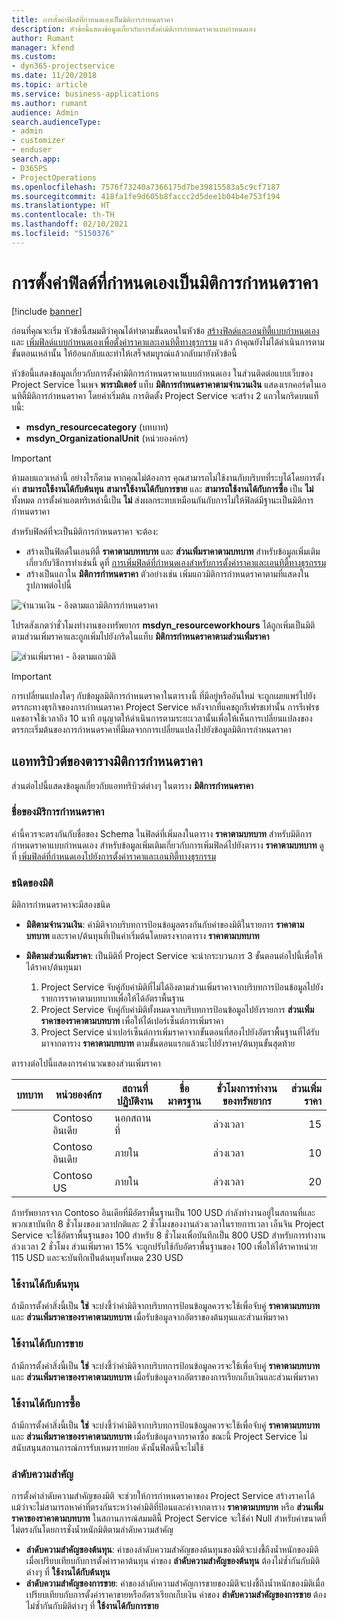 ```yaml
---
title: การตั้งค่าฟิลด์ที่กำหนดเองเป็นมิติการกำหนดราคา
description: หัวข้อนี้แสดงข้อมูลเกี่ยวกับการตั้งค่ามิติการกำหนดราคาแบบกำหนดเอง
author: Rumant
manager: kfend
ms.custom:
- dyn365-projectservice
ms.date: 11/20/2018
ms.topic: article
ms.service: business-applications
ms.author: rumant
audience: Admin
search.audienceType:
- admin
- customizer
- enduser
search.app:
- D365PS
- ProjectOperations
ms.openlocfilehash: 7576f73240a7366175d7be39815583a5c9cf7187
ms.sourcegitcommit: 418fa1fe9d605b8faccc2d5dee1b04b4e753f194
ms.translationtype: HT
ms.contentlocale: th-TH
ms.lasthandoff: 02/10/2021
ms.locfileid: "5150376"
---
```

# <a name="setting-up-custom-fields-as-pricing-dimensions"></a>การตั้งค่าฟิลด์ที่กำหนดเองเป็นมิติการกำหนดราคา 

[!include [banner](../includes/psa-now-project-operations.md)]

ก่อนที่คุณจะเริ่ม หัวข้อนี้สมมติว่าคุณได้ทำตามขั้นตอนในหัวข้อ [สร้างฟิลด์และเอนทิตี้แบบกำหนดเอง](create-custom-fields-entities.md) และ [เพิ่มฟิลด์แบบกำหนดเองเพื่อตั้งค่าราคาและเอนทิตี้ทางธุรกรรม](field-references.md) แล้ว ถ้าคุณยังไม่ได้ดำเนินการตามขั้นตอนเหล่านั้น ให้ย้อนกลับและทำให้เสร็จสมบูรณ์แล้วกลับมายังหัวข้อนี้ 

หัวข้อนี้แสดงข้อมูลเกี่ยวกับการตั้งค่ามิติการกำหนดราคาแบบกำหนดเอง ในส่วนติดต่อแบบเว็บของ Project Service ในเพจ **พารามิเตอร์** แท็บ **มิติการกำหนดราคาตามจำนวนเงิน** แสดงเรกคอร์ดในเอนทิตี้มิติการกำหนดราคา โดยค่าเริ่มต้น การติดตั้ง Project Service จะสร้าง 2 แถวในกริดบนแท็บนี้:

- **msdyn_resourcecategory** (บทบาท)
- **msdyn_OrganizationalUnit** (หน่วยองค์กร)

> [!IMPORTANT]
> ห้ามลบแถวเหล่านี้ อย่างไรก็ตาม หากคุณไม่ต้องการ คุณสามารถไม่ใช้งานกับบริบทที่ระบุได้โดยการตั้งค่า **สามารถใช้งานได้กับต้นทุน** **สามารใช้งานได้กับการขาย** และ **สามารถใช้งานได้กับการซื้อ** เป็น **ไม่** ทั้งหมด การตั้งค่าแอตทริเหล่านี้เป็น **ไม่** ส่งผลกระทบเหมือนกันกับการไม่ให้ฟิลด์มีฐานะเป็นมิติการกำหนดราคา

สำหรับฟิลด์ที่จะเป็นมิติการกำหนดราคา จะต้อง:

- สร้างเป็นฟิลด์ในเอนทิตี้ **ราคาตามบททบาท** และ **ส่วนเพิ่มราคาตามบทบาท** สำหรับข้อมูลเพิ่มเติมเกี่ยวกับวิธีการทำเช่นนี้ ดูที่ [การเพิ่มฟิลด์ที่กำหนดเองสำหรับการตั้งค่าราคาและเอนทิตี้ทางธุรกรรม](field-references.md)
- สร้างเป็นแถวใน **มิติการกำหนดราคา** ตัวอย่างเช่น เพิ่มแถวมิติการกำหนดราคาตามที่แสดงในรูปภาพต่อไปนี้ 

![จำนวนเงิน - อิงตามแถวมิติการกำหนดราคา](media/Amt-based-PD.png)

โปรดสังเกตว่าชั่วโมงทำงานของทรัพยากร **msdyn_resourceworkhours** ได้ถูกเพิ่มเป็นมิติตามส่วนเพิ่มราคาและถูกเพิ่มไปยังกริดในแท็บ **มิติการกำหนดราคาตามส่วนเพิ่มราคา**

![ส่วนเพิ่มราคา - อิงตามแถวมิติ](media/Markup-based-PD.png)

> [!IMPORTANT]
> การเปลี่ยนแปลงใดๆ กับข้อมูลมิติการกำหนดราคาในตารางนี้ ที่มีอยู่หรืออันใหม่ จะถูกเผยแพร่ไปยังตรรกะทางธุรกิจของการกำหนดราคา Project Service หลังจากที่แคชถูกรีเฟรชเท่านั้น การรีเฟรชแคชอาจใช้เวลาถึง 10 นาที อนุญาตให้ดำเนินการตามระยะเวลานั้นเพื่อให้เห็นการเปลี่ยนแปลงของตรรกะเริ่มต้นของการกำหนดราคาที่มีผลจากการเปลี่ยนแปลงไปยังข้อมูลมิติการกำหนดราคา


## <a name="attributes-of-the-pricing-dimensions-table"></a>แอททริบิวต์ของตารางมิติการกำหนดราคา
ส่วนต่อไปนี้แสดงข้อมูลเกี่ยวกับแอททริบิวต์ต่างๆ ในตาราง **มิติการกำหนดราคา**

### <a name="pricing-dimension-name"></a>ชื่อของมิริการกำหนดราคา
ค่านี้ควรจะตรงกันกับชื่อของ Schema ในฟิลด์ที่เพิ่มลงในตาราง **ราคาตามบทบาท** สำหรับมิติการกำหนดราคาแบบกำหนดเอง สำหรับข้อมูลเพิ่มเติมเกี่ยวกับการเพิ่มฟิลด์ไปยังตาราง **ราคาตามบทบาท** ดูที่ [เพิ่มฟิลด์ที่กำหนดเองไปยังการตั้งค่าราคาและเอนทิตี้ทางธุรกรรม](field-references.md)

### <a name="type-of-dimension"></a>ชนิดของมิติ
มิติการกำหนดราคาจะมีสองชนิด
  
  - **มิติตามจำนวนเงิน**: ค่ามิติจากบริบทการป้อนข้อมูลตรงกันกับค่าของมิติในรายการ **ราคาตามบทบาท** และราคา/ต้นทุนที่เป็นค่าเริ่มต้นโดยตรงจากตาราง **ราคาตามบทบาท**
  - **มิติตามส่วนเพิ่มราคา**: เป็นมิติที่ Project Service จะนำกระบวนการ 3 ขั้นตอนต่อไปนี้เพื่อให้ได้ราคา/ต้นทุนมา
 
    1. Project Service จับคู่กับค่ามิติที่ไม่ได้อิงตามส่วนเพิ่มราคาจากบริบทการป้อนข้อมูลไปยังรายการราคาตามบทบาทเพื่อให้ได้อัตราพื้นฐาน
    2. Project Service จับคู่กับค่ามิติทั้งหมดจากบริบทการป้อนข้อมูลไปยังรายการ **ส่วนเพิ่มราคาของราคาตามบทบาท** เพื่อให้ได้เปอร์เซ็นต์การเพิ่มราคา
    3. Project Service นำเปอร์เซ็นต์การเพิ่มราคาจากขั้นตอนที่สองไปยังอัตราพื้นฐานที่ได้รับมาจากตาราง **ราคาตามบทบาท** ตามขั้นตอนแรกแล้วนะไปยังราคา/ต้นทุนขั้นสุดท้าย
   
   ตารางต่อไปนี้แสดงการคำนวณของส่วนเพิ่มราคา
  
| บทบาท        | หน่วยองค์กร    |สถานที่ปฏิบัติงาน      |ชื่อมาตรฐาน      |ชั่วโมงการทำงานของทรัพยากร      |  ส่วนเพิ่มราคา|
| ------------|-------------|-------------------|--------------------|-------------------------|--------:|
|             | Contoso อินเดีย|นอกสถานที่            |                    |ล่วงเวลา                 |15     |
|             | Contoso อินเดีย|ภายใน             |                    |ล่วงเวลา                 |10     |
|             | Contoso US   |ภายใน             |                    |ล่วงเวลา                 |20     |


ถ้าทรัพยากรจาก Contoso อินเดียที่มีอัตราพื้นฐานเป็น 100 USD กำลังทำงานอยู่ในสถานที่และพวกเขาบันทึก 8 ชั่วโมงของเวลาปกติและ 2 ชั่วโมงของงานล่วงเวลาในรายการเวลา เอ็นจิน Project Service จะใช้อัตราพื้นฐานของ 100 สำหรับ 8 ชั่วโมงเพื่อบันทึกเป็น 800 USD สำหรับการทำงานล่วงเวลา 2 ชั่วโมง ส่วนเพิ่มราคา 15% จะถูกปรับใช้กับอัตราพื้นฐานของ 100 เพื่อให้ได้ราคาหน่วย 115 USD และจะบันทึกเป็นต้นทุนทั้งหมด 230 USD

### <a name="applicable-to-cost"></a>ใช้งานได้กับต้นทุน 
ถ้ามีการตั้งค่าสิ่งนี้เป็น **ใช่** จะบ่งชี้ว่าค่ามิติจากบริบทการป้อนข้อมูลควรจะใช้เพื่อจับคู่ **ราคาตามบทบาท** และ **ส่วนเพิ่มราคาของราคาตามบทบาท** เมื่อรับข้อมูลจากอัตราของต้นทุนและส่วนเพิ่มราคา

### <a name="applicable-to-sales"></a>ใช้งานได้กับการขาย
ถ้ามีการตั้งค่าสิ่งนี้เป็น **ใช่** จะบ่งชี้ว่าค่ามิติจากบริบทการป้อนข้อมูลควรจะใช้เพื่อจับคู่ **ราคาตามบทบาท** และ **ส่วนเพิ่มราคาของราคาตามบทบาท** เมื่อรับข้อมูลจากอัตราของการเรียกเก็บเงินและส่วนเพิ่มราคา

### <a name="applicable-to-purchase"></a>ใช้งานได้กับการซื้อ
ถ้ามีการตั้งค่าสิ่งนี้เป็น **ใช่** จะบ่งชี้ว่าค่ามิติจากบริบทการป้อนข้อมูลควรจะใช้เพื่อจับคู่ **ราคาตามบทบาท** และ **ส่วนเพิ่มราคาของราคาตามบทบาท** เมื่อรับข้อมูลจากราคาซื้อ ขณะนี้ Project Service ไม่สนับสนุนสถานการณ์การรับเหมารายย่อย ดังนั้นฟิลด์นี้จะไม่ใช้ 

### <a name="priority"></a>ลำดับความสำคัญ
การตั้งค่าลำดับความสำคัญของมิติ จะช่วยให้การกำหนดราคาของ Project Service สร้างราคาได้แม้ว่าจะไม่สามารถหาค่าที่ตรงกันระหว่างค่ามิติที่ป้อนและค่าจากตาราง **ราคาตามบทบาท** หรือ **ส่วนเพิ่มราคาของราคาตามบทบาท** ในสถานการณ์สมมตินี้ Project Service จะใช้ค่า Null สำหรับค่าขนาดที่ไม่ตรงกันโดยการชั่งน้ำหนักมิติตามลำดับความสำคัญ

- **ลำดับความสำคัญของต้นทุน**: ค่าของลำดับความสำคัญของต้นทุนของมิติจะบ่งชี้ถึงน้ำหนักของมิติเมื่อเปรียบเทียบกับการตั้งค่าราคาต้นทุน ค่าของ **ลำดับความสำคัญของต้นทุน** ต้องไม่ซ้ำกันกับมิติต่างๆ ที่ **ใช้งานได้กับต้นทุน**
- **ลำดับความสำคัญของการขาย**: ค่าของลำดับความสำคัญการขายของมิติจะบ่งชี้ถึงน้ำหนักของมิติเมื่อเปรียบเทียบกับการตั้งค่าราคาขายหรืออัตราเรียกเก็บเงิน ค่าของ **ลำดับความสำคัญของการขาย** ต้องไม่ซ้ำกันกับมิติต่างๆ ที่ **ใช้งานได้กับการขาย**
